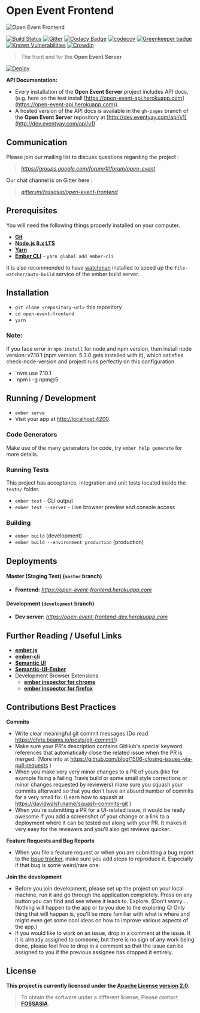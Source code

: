 # Open Event Frontend
![Open Event Frontend](https://storage.googleapis.com/eventyay.com/assets/branding/frontend_branding.png)

[![Build Status](https://travis-ci.org/fossasia/open-event-frontend.svg?branch=development)](https://travis-ci.org/fossasia/open-event-frontend)
[![Gitter](https://img.shields.io/badge/chat-on%20gitter-ff006f.svg?style=flat-square)](https://gitter.im/fossasia/open-event-frontend)
[![Codacy Badge](https://api.codacy.com/project/badge/Grade/0d51cf60fc734d3699fd6eff6054e483)](https://www.codacy.com/app/fossasia/open-event-frontend?utm_source=github.com&amp;utm_medium=referral&amp;utm_content=fossasia/open-event-frontend&amp;utm_campaign=Badge_Grade)
[![codecov](https://codecov.io/gh/fossasia/open-event-frontend/branch/development/graph/badge.svg)](https://codecov.io/gh/fossasia/open-event-frontend)
[![Greenkeeper badge](https://badges.greenkeeper.io/fossasia/open-event-frontend.svg)](https://greenkeeper.io/)
[![Known Vulnerabilities](https://snyk.io/test/github/fossasia/open-event-frontend/badge.svg)](https://snyk.io/test/github/fossasia/open-event-frontend)
[![Crowdin](https://d322cqt584bo4o.cloudfront.net/open-event-frontend/localized.svg)](http://translate.eventyay.com/project/open-event-frontend)

> The front end for the **Open Event Server**

[![Deploy](https://www.herokucdn.com/deploy/button.svg)](https://heroku.com/deploy)

**API Documentation:**
- Every installation of the **Open Event Server** project includes API docs, (e.g. here on the test install [https://open-event-api.herokuapp.com](https://open-event-api.herokuapp.com)).
- A hosted version of the API docs is available in the `gh-pages` branch of the **Open Event Server** repository at [http://dev.eventyay.com/api/v1](http://dev.eventyay.com/api/v1)

## Communication

Please join our mailing list to discuss questions regarding the project :
 
> *https://groups.google.com/forum/#!forum/open-event*

Our chat channel is on Gitter here :

> *[gitter.im/fossasia/open-event-frontend](https://gitter.im/fossasia/open-event-frontend)*

## Prerequisites

You will need the following things properly installed on your computer.

* **[Git](https://git-scm.com/)**
* **[Node.js 8.x LTS](https://nodejs.org/)**
* **[Yarn](https://yarnpkg.com/en/docs/install)**
* **[Ember CLI](https://ember-cli.com/)** - `yarn global add ember-cli`

It is also recommended to have [watchman](https://facebook.github.io/watchman/docs/install.html) installed to speed up the `file-watcher/auto-build` service of the ember build server.

## Installation

* `git clone <repository-url>` this repository
* `cd open-event-frontend`
* `yarn`
### Note:
If you face error in `npm install` for node and npm version, then install node version: v7.10.1 (npm version: 5.3.0 gets installed with it), which satisfies check-node-version and project runs perfectly on this configuration.

* `nvm use 7.10.1
* `npm i -g npm@5
## Running / Development

* `ember serve`
* Visit your app at [http://localhost:4200](http://localhost:4200).

### Code Generators

Make use of the many generators for code, try `ember help generate` for more details.

### Running Tests

This project has acceptance, integration and unit tests located inside the `tests/` folder.

* `ember test` - CLI output
* `ember test --server` - Live browser preview and console access

### Building

* `ember build` (development)
* `ember build --environment production` (production)

## Deployments

#### Master (Staging Test) (`master` branch)
- **Frontend:** *https://open-event-frontend.herokuapp.com*

#### Development (`development` branch)
- **Dev  server:** *https://open-event-frontend-dev.herokuapp.com*

## Further Reading / Useful Links
* **[ember.js](https://emberjs.com/)**
* **[ember-cli](https://ember-cli.com/)**
* **[Semantic UI](https://semantic-ui.com/)**
* **[Semantic-UI-Ember](https://semantic-org.github.io/Semantic-UI-Ember/)**
* Development Browser Extensions
    * **[ember inspector for chrome](https://chrome.google.com/webstore/detail/ember-inspector/bmdblncegkenkacieihfhpjfppoconhi)**
    * **[ember inspector for firefox](https://addons.mozilla.org/en-US/firefox/addon/ember-inspector/)**

## Contributions Best Practices

**Commits**

* Write clear meaningful git commit messages (Do read https://chris.beams.io/posts/git-commit/)
* Make sure your PR's description contains GitHub's special keyword references that automatically close the related issue when the PR is merged. (More info at https://github.com/blog/1506-closing-issues-via-pull-requests )
* When you make very very minor changes to a PR of yours (like for example fixing a failing Travis build or some small style corrections or minor changes requested by reviewers) make sure you squash your commits afterward so that you don't have an absurd number of commits for a very small fix. (Learn how to squash at https://davidwalsh.name/squash-commits-git )
* When you're submitting a PR for a UI-related issue, it would be really awesome if you add a screenshot of your change or a link to a deployment where it can be tested out along with your PR. It makes it very easy for the reviewers and you'll also get reviews quicker.

**Feature Requests and Bug Reports**

* When you file a feature request or when you are submitting a bug report to the [issue tracker](https://github.com/fossasia/open-event-frontend/issues), make sure you add steps to reproduce it. Especially if that bug is some weird/rare one.

**Join the development**

* Before you join development, please set up the project on your local machine, run it and go through the application completely. Press on any button you can find and see where it leads to. Explore. (Don't worry ... Nothing will happen to the app or to you due to the exploring :wink: Only thing that will happen is, you'll be more familiar with what is where and might even get some cool ideas on how to improve various aspects of the app.)
* If you would like to work on an issue, drop in a comment at the issue. If it is already assigned to someone, but there is no sign of any work being done, please feel free to drop in a comment so that the issue can be assigned to you if the previous assignee has dropped it entirely.

## License

**This project is currently licensed under the [Apache License version 2.0](LICENSE).**

> To obtain the software under a different license, Please contact **[FOSSASIA](https://blog.fossasia.org/contact/)**.
